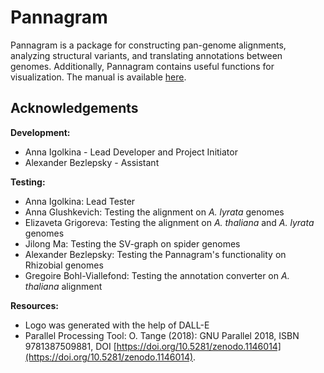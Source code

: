 
# Pannagram

Pannagram is a package for constructing pan-genome alignments, analyzing structural variants, and translating annotations between genomes.
Additionally, Pannagram contains useful functions for visualization. The manual is available [here](https://iganna.github.io/pannagram/).

## Acknowledgements

**Development:**
- Anna Igolkina - Lead Developer and Project Initiator
- Alexander Bezlepsky - Assistant

**Testing:**
- Anna Igolkina: Lead Tester
- Anna Glushkevich: Testing the alignment on _A. lyrata_ genomes
- Elizaveta Grigoreva: Testing the alignment on _A. thaliana_ and _A. lyrata_ genomes
- Jilong Ma: Testing the SV-graph on spider genomes
- Alexander Bezlepsky: Testing the Pannagram's functionality on Rhizobial genomes
- Gregoire Bohl-Viallefond: Testing the annotation converter on _A. thaliana_ alignment

**Resources:**
- Logo was generated with the help of DALL-E
- Parallel Processing Tool: O. Tange (2018): GNU Parallel 2018, ISBN 9781387509881, DOI [https://doi.org/10.5281/zenodo.1146014](https://doi.org/10.5281/zenodo.1146014).